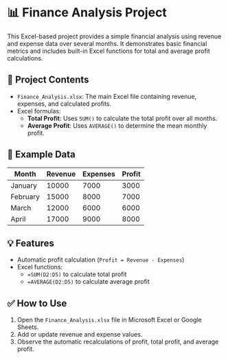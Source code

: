 # 📊 Finance Analysis Project

This Excel-based project provides a simple financial analysis using revenue and expense data over several months. It demonstrates basic financial metrics and includes built-in Excel functions for total and average profit calculations.

## 📁 Project Contents

- `Finance_Analysis.xlsx`: The main Excel file containing revenue, expenses, and calculated profits.
- Excel formulas:
  - **Total Profit**: Uses `SUM()` to calculate the total profit over all months.
  - **Average Profit**: Uses `AVERAGE()` to determine the mean monthly profit.

## 🧮 Example Data

| Month    | Revenue | Expenses | Profit |
|----------|---------|----------|--------|
| January  | 10000   | 7000     | 3000   |
| February | 15000   | 8000     | 7000   |
| March    | 12000   | 6000     | 6000   |
| April    | 17000   | 9000     | 8000   |

## 💡 Features

- Automatic profit calculation (`Profit = Revenue - Expenses`)
- Excel functions:
  - `=SUM(D2:D5)` to calculate total profit
  - `=AVERAGE(D2:D5)` to calculate average profit

## ✅ How to Use

1. Open the `Finance_Analysis.xlsx` file in Microsoft Excel or Google Sheets.
2. Add or update revenue and expense values.
3. Observe the automatic recalculations of profit, total profit, and average profit.

